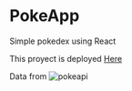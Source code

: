 # PokeApp

Simple pokedex using React 

This proyect is deployed [Here](https://jovial-malasada-6541f4.netlify.app/?authuser=0) 

Data from ![pokeapi](https://pokeapi.co/static/pokeapi_256.3fa72200.png)